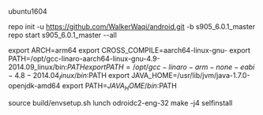 ubuntu1604

repo init -u https://github.com/WalkerWaqi/android.git -b s905_6.0.1_master
repo start s905_6.0.1_master --all


export ARCH=arm64
export CROSS_COMPILE=aarch64-linux-gnu-
export PATH=/opt/gcc-linaro-aarch64-linux-gnu-4.9-2014.09_linux/bin:$PATH
export PATH=/opt/gcc-linaro-arm-none-eabi-4.8-2014.04_linux/bin:$PATH
export JAVA_HOME=/usr/lib/jvm/java-1.7.0-openjdk-amd64
export PATH=$JAVA_HOME/bin:$PATH

source build/envsetup.sh
lunch odroidc2-eng-32
make -j4 selfinstall
